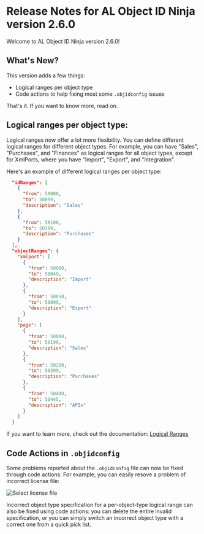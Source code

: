 # Release Notes for AL Object ID Ninja version 2.6.0

Welcome to AL Object ID Ninja version 2.6.0!

## What's New?

This version adds a few things:

-   Logical ranges per object type
-   Code actions to help fixing most some `.objidconfig` issues

That's it. If you want to know more, read on.

## Logical ranges per object type:

Logical ranges now offer a lot more flexibility. You can define different logical ranges for different
object types. For example, you can have "Sales", "Purchases", and "Finances" as logical ranges for all
object types, except for XmlPorts, where you have "Import", "Export", and "Integration".

Here's an example of different logical ranges per object type:

```JSON
  "idRanges": [
    {
      "from": 50000,
      "to": 50099,
      "description": "Sales"
    },
    {
      "from": 50100,
      "to": 50199,
      "description": "Purchases"
    }
  ],
  "objectRanges": {
    "xmlport": [
      {
        "from": 50000,
        "to": 50049,
        "description": "Import"
      },
      {
        "from": 50050,
        "to": 50099,
        "description": "Export"
      }
    ],
    "page": [
      {
        "from": 50000,
        "to": 50199,
        "description": "Sales"
      },
      {
        "from": 50200,
        "to": 50399,
        "description": "Purchases"
      },
      {
        "from": 50400,
        "to": 50445,
        "description": "APIs"
      }
    ]
  }
```

If you want to learn more, check out the documentation: [Logical Ranges](https://github.com/vjekob/al-objid/blob/master/vscode-extension/docs/logical-ranges.md)

## Code Actions in `.objidconfig`

Some problems reported about the `.objidconfig` file can now be fixed through code actions. For example,
you can easily resove a problem of incorrect license file:

![Select license file](https://github.com/vjekob/al-objid/blob/master/doc/images/objidconfig-code-actions.gif?raw=true)

Incorrect object type specification for a per-object-type logical range can also be fixed using code
actions: you can delete the entire invalid specification, or you can simply switch an incorrect object
type with a correct one from a quick pick list.
